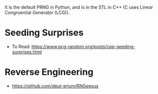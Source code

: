 It is the default PRNG in Python, and is in the STL in C++ (C uses Linear Congruential Generator (LCG)).
# Seeding Surprises
- To Read: https://www.pcg-random.org/posts/cpp-seeding-surprises.html
# Reverse Engineering
- https://github.com/deut-erium/RNGeesus